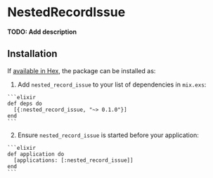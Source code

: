 # NestedRecordIssue

**TODO: Add description**

## Installation

If [available in Hex](https://hex.pm/docs/publish), the package can be installed as:

  1. Add `nested_record_issue` to your list of dependencies in `mix.exs`:

    ```elixir
    def deps do
      [{:nested_record_issue, "~> 0.1.0"}]
    end
    ```

  2. Ensure `nested_record_issue` is started before your application:

    ```elixir
    def application do
      [applications: [:nested_record_issue]]
    end
    ```

